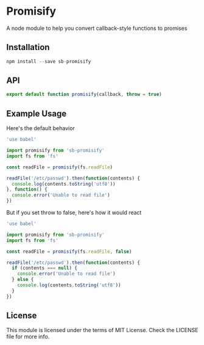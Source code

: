 # Promisify
A node module to help you convert callback-style functions to promises

## Installation

```js
npm install --save sb-promisify
```

## API

```js
export default function promisify(callback, throw = true)
```

## Example Usage

Here's the default behavior

```js
'use babel'

import promisify from 'sb-promisify'
import fs from 'fs'

const readFile = promisify(fs.readFile)

readFile('/etc/passwd').then(function(contents) {
  console.log(contents.toString('utf8'))
}, function() {
  console.error('Unable to read file')
})
```

But if you set throw to false, here's how it would react

```js
'use babel'

import promisify from 'sb-promisify'
import fs from 'fs'

const readFile = promisify(fs.readFile, false)

readFile('/etc/passwd').then(function(contents) {
  if (contents === null) {
    console.error('Unable to read file')
  } else {
    console.log(contents.toString('utf8'))
  }
})
```

## License
This module is licensed under the terms of MIT License. Check the LICENSE file for more info.

